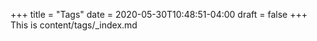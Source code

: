 +++
title = "Tags"
date = 2020-05-30T10:48:51-04:00
draft = false
+++
This is content/tags/_index.md
